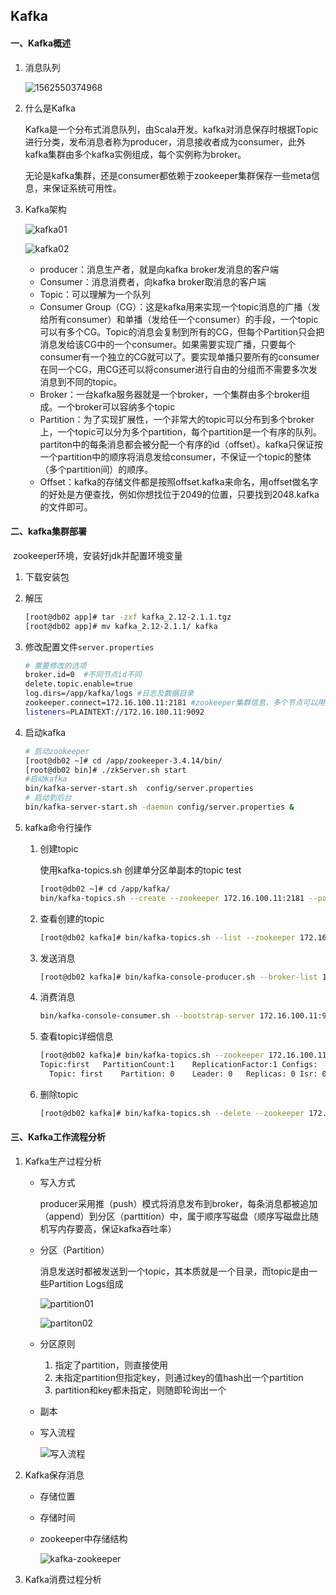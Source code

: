 

## Kafka

#### 一、Kafka概述

1. 消息队列

   ![1562550374968](img\1562550374968.png)

2. 什么是Kafka

   Kafka是一个分布式消息队列，由Scala开发。kafka对消息保存时根据Topic进行分类，发布消息者称为producer，消息接收者成为consumer，此外kafka集群由多个kafka实例组成，每个实例称为broker。

   无论是kafka集群，还是consumer都依赖于zookeeper集群保存一些meta信息，来保证系统可用性。

3. Kafka架构

   ![kafka01](img\kafka架构01.png)

   

   ![kafka02](img\kafka架构02.png)

   - producer：消息生产者，就是向kafka broker发消息的客户端
   - Consumer：消息消费者，向kafka broker取消息的客户端
   - Topic：可以理解为一个队列
   - Consumer Group（CG）：这是kafka用来实现一个topic消息的广播（发给所有consumer）和单播（发给任一个consumer）的手段，一个topic可以有多个CG。Topic的消息会复制到所有的CG，但每个Partition只会把消息发给该CG中的一个consumer。如果需要实现广播，只要每个consumer有一个独立的CG就可以了。要实现单播只要所有的consumer在同一个CG，用CG还可以将consumer进行自由的分组而不需要多次发消息到不同的topic。
   - Broker：一台kafka服务器就是一个broker，一个集群由多个broker组成。一个broker可以容纳多个topic
   - Partition：为了实现扩展性，一个非常大的topic可以分布到多个broker上，一个topic可以分为多个partition，每个partition是一个有序的队列。partiton中的每条消息都会被分配一个有序的id（offset）。kafka只保证按一个partition中的顺序将消息发给consumer，不保证一个topic的整体（多个partition间）的顺序。
   - Offset：kafka的存储文件都是按照offset.kafka来命名，用offset做名字的好处是方便查找，例如你想找位于2049的位置，只要找到2048.kafka的文件即可。

#### 二、kafka集群部署

​	zookeeper环境，安装好jdk并配置环境变量

1. 下载安装包

2. 解压

   ```bash
   [root@db02 app]# tar -zxf kafka_2.12-2.1.1.tgz
   [root@db02 app]# mv kafka_2.12-2.1.1/ kafka
   ```

3. 修改配置文件`server.properties`

   ```bash
   # 需要修改的选项
   broker.id=0  #不同节点id不同
   delete.topic.enable=true
   log.dirs=/app/kafka/logs #日志及数据目录
   zookeeper.connect=172.16.100.11:2181 #zookeeper集群信息，多个节点可以用逗号分隔
   listeners=PLAINTEXT://172.16.100.11:9092
   ```

4. 启动kafka

   ```bash
   # 启动zookeeper
   [root@db02 ~]# cd /app/zookeeper-3.4.14/bin/
   [root@db02 bin]# ./zkServer.sh start
   #启动kafka
   bin/kafka-server-start.sh  config/server.properties
   # 启动到后台
   bin/kafka-server-start.sh -daemon config/server.properties &
   ```

5. kafka命令行操作

   1. 创建topic

      使用kafka-topics.sh 创建单分区单副本的topic test

      ```bash
      [root@db02 ~]# cd /app/kafka/
      bin/kafka-topics.sh --create --zookeeper 172.16.100.11:2181 --partitions 1 --replication-factor 1 --topic first
      ```

   2. 查看创建的topic

      ```bash
      [root@db02 kafka]# bin/kafka-topics.sh --list --zookeeper 172.16.100.11:2181
      ```

   3. 发送消息

      ```bash
      [root@db02 kafka]# bin/kafka-console-producer.sh --broker-list 172.16.100.11:9092 --topic first
      ```

   4. 消费消息

      ```bash
      bin/kafka-console-consumer.sh --bootstrap-server 172.16.100.11:9092 --topic first --from-beginning
      ```

   5. 查看topic详细信息

      ```bash
      [root@db02 kafka]# bin/kafka-topics.sh --zookeeper 172.16.100.11:2181 --describe --topic first
      Topic:first	PartitionCount:1	ReplicationFactor:1	Configs:
      	Topic: first	Partition: 0	Leader: 0	Replicas: 0	Isr: 0
      
      ```

   6. 删除topic

      ```bash
      [root@db02 kafka]# bin/kafka-topics.sh --delete --zookeeper 172.16.100.11:2181 --topic first
      ```

#### 三、Kafka工作流程分析

1. Kafka生产过程分析

   - 写入方式

     producer采用推（push）模式将消息发布到broker，每条消息都被追加（append）到分区（parttition）中，属于顺序写磁盘（顺序写磁盘比随机写内存要高，保证kafka吞吐率）

   - 分区（Partition）

     消息发送时都被发送到一个topic，其本质就是一个目录，而topic是由一些Partition Logs组成

     ![partition01](img\partition01.jpg)

     ![partiton02](img\partition02.jpg)

   - 分区原则

     1. 指定了partition，则直接使用
     2. 未指定partition但指定key，则通过key的值hash出一个partition
     3. partition和key都未指定，则随即轮询出一个

   - 副本

   - 写入流程

     ![写入流程](img\pruducer写入流程.jpg)

2. Kafka保存消息

   - 存储位置

   - 存储时间

   - zookeeper中存储结构

     ![kafka-zookeeper](img\kafka-zookeeper.jpg)

3. Kafka消费过程分析